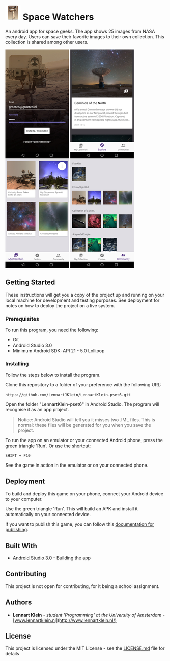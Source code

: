# ![Space Watchers - icon](/docs/app-icon.png?raw=true "Space Watchers - icon") Space Watchers

An android app for space geeks. The app shows 25 images from NASA every day. Users can save their favorite images to their own collection. This collection is shared among other users.

![Space Watchers - signin](/docs/screenshot-signin.png?raw=true "Space Watchers - signin") 
![Space Watchers - explore](/docs/screenshot-explore.png?raw=true "Space Watchers - explore") 
![Space Watchers - collection](/docs/screenshot-collection.png?raw=true "Space Watchers - collection") 
![Space Watchers - community](/docs/screenshot-community.png?raw=true "Space Watchers - community")

## Getting Started

These instructions will get you a copy of the project up and running on your local machine for development and testing purposes. See deployment for notes on how to deploy the project on a live system.

### Prerequisites

To run this program, you need the following:
* Git
* Android Studio 3.0
* Minimum Android SDK: API 21 - 5.0 Lollipop

### Installing

Follow the steps below to install the program.

Clone this repository to a folder of your preference with the following URL:

```
https://github.com/LennartJKlein/LennartKlein-pset6.git
```

Open the folder "LennartKlein-pset6" in Android Studio. The program will recognise it as an app project.

> Notice: Android Studio will tell you it misses two .IML files. This is normal: these files will be generated for you when you save the project.

To run the app on an emulator or your connected Android phone, press the green triangle 'Run'. Or use the shortcut:

```
SHIFT + F10
```

See the game in action in the emulator or on your connected phone.

## Deployment

To build and deploy this game on your phone, connect your Android device to your computer.

Use the green triangle 'Run'. This will build an APK and install it automatically on your connected device.

If you want to publish this game, you can follow this [documentation for publishing](https://developer.android.com/studio/publish/index.html).

## Built With

* [Android Studio 3.0](https://developer.android.com/studio/index.html) - Building the app

## Contributing

This project is not open for contributing, for it being a school assignment.

## Authors

* **Lennart Klein** - *student 'Programming' at the University of Amsterdam* - [www.lennartklein.nl](http://www.lennartklein.nl/)

## License

This project is licensed under the MIT License - see the [LICENSE.md](LICENSE.md) file for details